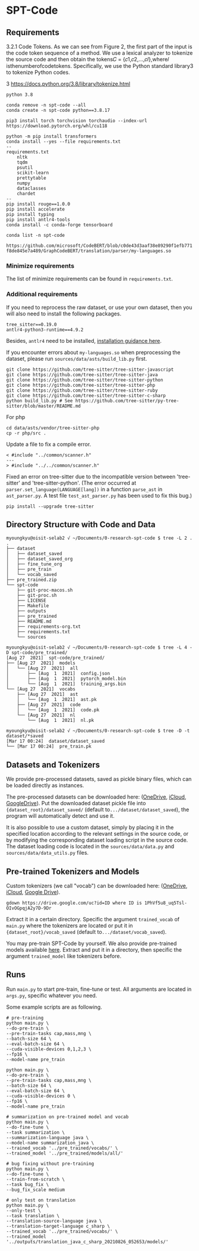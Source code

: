 # SPT-Code

## Requirements

3.2.1 Code Tokens. As we can see from Figure 2, the first part of the input is the code token sequence of a method. We use a lexical analyzer to tokenize the source code and then obtain the tokens𝐶 = {𝑐1,𝑐2,...,𝑐𝑙},where𝑙 isthenumberofcodetokens. Specifically, we use the Python standard library3 to tokenize Python codes.

3 https://docs.python.org/3.8/library/tokenize.html

``python 3.8``

```
conda remove -n spt-code --all
conda create -n spt-code python==3.8.17

pip3 install torch torchvision torchaudio --index-url https://download.pytorch.org/whl/cu118

python -m pip install transformers
conda install --yes --file requirements.txt
--
requirements.txt
	nltk
	tqdm
	psutil
	scikit-learn
	prettytable
	numpy
	dataclasses
	chardet
--
pip install rouge==1.0.0
pip install accelerate
pip install typing
pip install antlr4-tools
conda install -c conda-forge tensorboard

conda list -n spt-code
```

``
https://github.com/microsoft/CodeBERT/blob/c0de43d3aaf38e89290f1efb771f8de845e7a489/GraphCodeBERT/translation/parser/my-languages.so
``

### Minimize requirements

The list of minimize requirements can be found in `requirements.txt`.

### Additional requirements

If you need to reprocess the raw dataset, or use your own dataset,
then you will also need to install the following packages.
```
tree_sitter==0.19.0
antlr4-python3-runtime==4.9.2
```
Besides, `antlr4` need to be installed,
[installation guidance here](https://github.com/antlr/antlr4/blob/master/doc/getting-started.md).

If you encounter errors about `my-languages.so` when preprocessing the dataset, 
please run `sources/data/asts/build_lib.py` first.

```
git clone https://github.com/tree-sitter/tree-sitter-javascript
git clone https://github.com/tree-sitter/tree-sitter-java
git clone https://github.com/tree-sitter/tree-sitter-python
git clone https://github.com/tree-sitter/tree-sitter-php
git clone https://github.com/tree-sitter/tree-sitter-ruby
git clone https://github.com/tree-sitter/tree-sitter-c-sharp
python build_lib.py # See https://github.com/tree-sitter/py-tree-sitter/blob/master/README.md
```

For php
```
cd data/asts/vendor/tree-sitter-php
cp -r php/src .
```
Update a file to fix a compile error.
```
< #include "../common/scanner.h"
---
> #include "../../common/scanner.h"
```

Fixed an error on tree-sitter due to the incompatible version between 'tree-sitter' and 'tree-sitter-python'. (The error occurred at `parser.set_language(LANGUAGE[lang])` in a function `parse_ast` in `ast_parser.py`. A test file `test_ast_parser.py` has been used to fix this bug.)
```
pip install --upgrade tree-sitter
```

## Directory Structure with Code and Data

```
myoungkyu@oisit-selab2 √ ~/Documents/0-research-spt-code $ tree -L 2 .
.
├── dataset
│   ├── dataset_saved
│   ├── dataset_saved_org
│   ├── fine_tune_org
│   ├── pre_train
│   └── vocab_saved
├── pre_trained.zip
└── spt-code
    ├── git-proc-macos.sh
    ├── git-proc.sh
    ├── LICENSE
    ├── Makefile
    ├── outputs
    ├── pre_trained
    ├── README.md
    ├── requirements-org.txt
    ├── requirements.txt
    └── sources
```

```
myoungkyu@oisit-selab2 √ ~/Documents/0-research-spt-code $ tree -L 4 -D spt-code/pre_trained/
[Aug 27  2021]  spt-code/pre_trained/
├── [Aug 27  2021]  models
│   └── [Aug 27  2021]  all
│       ├── [Aug  1  2021]  config.json
│       ├── [Aug  1  2021]  pytorch_model.bin
│       └── [Aug  1  2021]  training_args.bin
└── [Aug 27  2021]  vocabs
    ├── [Aug 27  2021]  ast
    │   └── [Aug  1  2021]  ast.pk
    ├── [Aug 27  2021]  code
    │   └── [Aug  1  2021]  code.pk
    └── [Aug 27  2021]  nl
        └── [Aug  1  2021]  nl.pk
```

```
myoungkyu@oisit-selab2 √ ~/Documents/0-research-spt-code $ tree -D -t dataset/*saved
[Mar 17 00:24]  dataset/dataset_saved
└── [Mar 17 00:24]  pre_train.pk
```

## Datasets and Tokenizers

We provide pre-processed datasets, saved as pickle binary files, 
which can be loaded directly as instances.

The pre-processed datasets can be downloaded here: ([OneDrive](https://1drv.ms/u/s!Aj4XBdlu8BS0geoX0UgaslHdGvUCpg?e=sjBC6J), [iCloud](https://www.icloud.com.cn/iclouddrive/0158Oqc01mJDU9hOTsdsyoFDw#dataset), [GoogleDrive](https://drive.google.com/file/d/1Uf78WZYd_OqsV46j2Z7zWqtgmiDAFJb8/view?usp=sharing)).
Put the downloaded dataset pickle file into `{dataset_root}/dataset_saved/` (default to`.../dataset/dataset_saved`), 
the program will automatically detect and use it.

It is also possible to use a custom dataset, 
simply by placing it in the specified location according to the relevant settings in the source code, 
or by modifying the corresponding dataset loading script in the source code. 
The dataset loading code is located in the `sources/data/data.py` and `sources/data/data_utils.py` files.

##  Pre-trained Tokenizers and Models

Custom tokenizers (we call "vocab") can be downloaded here: ([OneDrive](https://1drv.ms/u/s!Aj4XBdlu8BS0geoV78e2KLC41sfasw?e=kfukTw), [iCloud](https://www.icloud.com.cn/iclouddrive/033gKQZigREGSYzRef-2yP6Bg#pre%5Ftrained), [Google Drive](https://drive.google.com/file/d/1PhVf5u8_uq5Tsl-OIvOGpqjA2y7D-9Dr/view?usp=sharing)). 
```
gdown https://drive.google.com/uc?id=ID where ID is 1PhVf5u8_uq5Tsl-OIvOGpqjA2y7D-9Dr
```
Extract it in a certain directory. 
Specific the argument `trained_vocab` of `main.py` 
where the tokenizers are located or put it in `{dataset_root}/vocab_saved` (default to`.../dataset/vocab_saved`).

You may pre-train SPT-Code by yourself. We also provide pre-trained models available [here](https://1drv.ms/u/s!Aj4XBdlu8BS0geoV78e2KLC41sfasw?e=kfukTw).
Extract and put it in a directory, then specific the argument `trained_model` like tokenizers before.

## Runs

Run `main.py` to start pre-train, fine-tune or test. 
All arguments are located in `args.py`, specific whatever you need.

Some example scripts are as following.
```shell
# pre-training
python main.py \
--do-pre-train \
--pre-train-tasks cap,mass,mng \
--batch-size 64 \
--eval-batch-size 64 \
--cuda-visible-devices 0,1,2,3 \
--fp16 \
--model-name pre_train

python main.py \
--do-pre-train \
--pre-train-tasks cap,mass,mng \
--batch-size 64 \
--eval-batch-size 64 \
--cuda-visible-devices 0 \
--fp16 \
--model-name pre_train

# summarization on pre-trained model and vocab
python main.py \
--do-fine-tune \
--task summarization \
--summarization-language java \
--model-name summarization_java \
--trained_vocab '../pre_trained/vocabs/' \
--trained_model '../pre_trained/models/all/'

# bug fixing without pre-training
python main.py \
--do-fine-tune \
--train-from-scratch \
--task bug_fix \
--bug_fix_scale medium

# only test on translation
python main.py \
--only-test \
--task translation \
--translation-source-language java \
--translation-target-language c_sharp \
--trained_vocab '../pre_trained/vocabs/' \
--trained_model '../outputs/translation_java_c_sharp_20210826_052653/models/'
```
